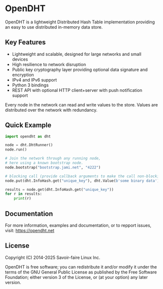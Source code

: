# OpenDHT

OpenDHT is a lightweight Distributed Hash Table implementation providing an easy to use distributed in-memory data store.

## Key Features

* Lightweight and scalable, designed for large networks and small devices
* High resilience to network disruption
* Public key cryptography layer providing optional data signature and encryption
* IPv4 and IPv6 support
* Python 3 bindings
* REST API with optional HTTP client+server with push notification support

Every node in the network can read and write values to the store. Values are distributed over the network with redundancy.

## Quick Example

```python
import opendht as dht

node = dht.DhtRunner()
node.run()

# Join the network through any running node,
# here using a known bootstrap node.
node.bootstrap("bootstrap.jami.net", "4222")

# blocking call (provide callback arguments to make the call non-blocking)
node.put(dht.InfoHash.get("unique_key"), dht.Value(b'some binary data'))

results = node.get(dht.InfoHash.get("unique_key"))
for r in results:
    print(r)
```

## Documentation

For more information, examples and documentation, or to repport issues, visit: https://opendht.net

## License

Copyright (C) 2014-2025 Savoir-faire Linux Inc.

OpenDHT is free software; you can redistribute it and/or modify it under the terms of the GNU General Public License as published by the Free Software Foundation; either version 3 of the License, or (at your option) any later version.
